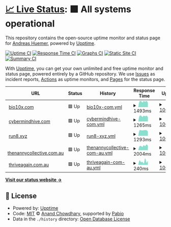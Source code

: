 # [📈 Live Status](https://cybermindhive.github.io/upptime): <!--live status--> **🟩 All systems operational**

This repository contains the open-source uptime monitor and status page for [Andreas Huemer](https://cybermindhive.github.io/upptime), powered by [Upptime](https://github.com/upptime/upptime).

[![Uptime CI](https://github.com/cybermindhive/upptime/workflows/Uptime%20CI/badge.svg)](https://github.com/cybermindhive/upptime/actions?query=workflow%3A%22Uptime+CI%22)
[![Response Time CI](https://github.com/cybermindhive/upptime/workflows/Response%20Time%20CI/badge.svg)](https://github.com/cybermindhive/upptime/actions?query=workflow%3A%22Response+Time+CI%22)
[![Graphs CI](https://github.com/cybermindhive/upptime/workflows/Graphs%20CI/badge.svg)](https://github.com/cybermindhive/upptime/actions?query=workflow%3A%22Graphs+CI%22)
[![Static Site CI](https://github.com/cybermindhive/upptime/workflows/Static%20Site%20CI/badge.svg)](https://github.com/cybermindhive/upptime/actions?query=workflow%3A%22Static+Site+CI%22)
[![Summary CI](https://github.com/cybermindhive/upptime/workflows/Summary%20CI/badge.svg)](https://github.com/cybermindhive/upptime/actions?query=workflow%3A%22Summary+CI%22)

With [Upptime](https://upptime.js.org), you can get your own unlimited and free uptime monitor and status page, powered entirely by a GitHub repository. We use [Issues](https://github.com/cybermindhive/upptime/issues) as incident reports, [Actions](https://github.com/cybermindhive/upptime/actions) as uptime monitors, and [Pages](https://cybermindhive.github.io/upptime) for the status page.

<!--start: status pages-->
<!-- This summary is generated by Upptime (https://github.com/upptime/upptime) -->
<!-- Do not edit this manually, your changes will be overwritten -->
<!-- prettier-ignore -->
| URL | Status | History | Response Time | Uptime |
| --- | ------ | ------- | ------------- | ------ |
| <img alt="" src="https://icons.duckduckgo.com/ip3/bio10x.com.ico" height="13"> [bio10x.com](https://bio10x.com/) | 🟩 Up | [bio10x-com.yml](https://github.com/cybermindhive/upptime/commits/HEAD/history/bio10x-com.yml) | <details><summary><img alt="Response time graph" src="./graphs/bio10x-com/response-time-week.png" height="20"> 1493ms</summary><br><a href="https://cybermindhive.github.io/upptime/history/bio10x-com"><img alt="Response time 1545" src="https://img.shields.io/endpoint?url=https%3A%2F%2Fraw.githubusercontent.com%2Fcybermindhive%2Fupptime%2FHEAD%2Fapi%2Fbio10x-com%2Fresponse-time.json"></a><br><a href="https://cybermindhive.github.io/upptime/history/bio10x-com"><img alt="24-hour response time 1279" src="https://img.shields.io/endpoint?url=https%3A%2F%2Fraw.githubusercontent.com%2Fcybermindhive%2Fupptime%2FHEAD%2Fapi%2Fbio10x-com%2Fresponse-time-day.json"></a><br><a href="https://cybermindhive.github.io/upptime/history/bio10x-com"><img alt="7-day response time 1493" src="https://img.shields.io/endpoint?url=https%3A%2F%2Fraw.githubusercontent.com%2Fcybermindhive%2Fupptime%2FHEAD%2Fapi%2Fbio10x-com%2Fresponse-time-week.json"></a><br><a href="https://cybermindhive.github.io/upptime/history/bio10x-com"><img alt="30-day response time 1524" src="https://img.shields.io/endpoint?url=https%3A%2F%2Fraw.githubusercontent.com%2Fcybermindhive%2Fupptime%2FHEAD%2Fapi%2Fbio10x-com%2Fresponse-time-month.json"></a><br><a href="https://cybermindhive.github.io/upptime/history/bio10x-com"><img alt="1-year response time 1545" src="https://img.shields.io/endpoint?url=https%3A%2F%2Fraw.githubusercontent.com%2Fcybermindhive%2Fupptime%2FHEAD%2Fapi%2Fbio10x-com%2Fresponse-time-year.json"></a></details> | <details><summary><a href="https://cybermindhive.github.io/upptime/history/bio10x-com">100.00%</a></summary><a href="https://cybermindhive.github.io/upptime/history/bio10x-com"><img alt="All-time uptime 100.00%" src="https://img.shields.io/endpoint?url=https%3A%2F%2Fraw.githubusercontent.com%2Fcybermindhive%2Fupptime%2FHEAD%2Fapi%2Fbio10x-com%2Fuptime.json"></a><br><a href="https://cybermindhive.github.io/upptime/history/bio10x-com"><img alt="24-hour uptime 100.00%" src="https://img.shields.io/endpoint?url=https%3A%2F%2Fraw.githubusercontent.com%2Fcybermindhive%2Fupptime%2FHEAD%2Fapi%2Fbio10x-com%2Fuptime-day.json"></a><br><a href="https://cybermindhive.github.io/upptime/history/bio10x-com"><img alt="7-day uptime 100.00%" src="https://img.shields.io/endpoint?url=https%3A%2F%2Fraw.githubusercontent.com%2Fcybermindhive%2Fupptime%2FHEAD%2Fapi%2Fbio10x-com%2Fuptime-week.json"></a><br><a href="https://cybermindhive.github.io/upptime/history/bio10x-com"><img alt="30-day uptime 100.00%" src="https://img.shields.io/endpoint?url=https%3A%2F%2Fraw.githubusercontent.com%2Fcybermindhive%2Fupptime%2FHEAD%2Fapi%2Fbio10x-com%2Fuptime-month.json"></a><br><a href="https://cybermindhive.github.io/upptime/history/bio10x-com"><img alt="1-year uptime 100.00%" src="https://img.shields.io/endpoint?url=https%3A%2F%2Fraw.githubusercontent.com%2Fcybermindhive%2Fupptime%2FHEAD%2Fapi%2Fbio10x-com%2Fuptime-year.json"></a></details>
| <img alt="" src="https://icons.duckduckgo.com/ip3/cybermindhive.com.ico" height="13"> [cybermindhive.com](https://cybermindhive.com/) | 🟩 Up | [cybermindhive-com.yml](https://github.com/cybermindhive/upptime/commits/HEAD/history/cybermindhive-com.yml) | <details><summary><img alt="Response time graph" src="./graphs/cybermindhive-com/response-time-week.png" height="20"> 1265ms</summary><br><a href="https://cybermindhive.github.io/upptime/history/cybermindhive-com"><img alt="Response time 1311" src="https://img.shields.io/endpoint?url=https%3A%2F%2Fraw.githubusercontent.com%2Fcybermindhive%2Fupptime%2FHEAD%2Fapi%2Fcybermindhive-com%2Fresponse-time.json"></a><br><a href="https://cybermindhive.github.io/upptime/history/cybermindhive-com"><img alt="24-hour response time 1077" src="https://img.shields.io/endpoint?url=https%3A%2F%2Fraw.githubusercontent.com%2Fcybermindhive%2Fupptime%2FHEAD%2Fapi%2Fcybermindhive-com%2Fresponse-time-day.json"></a><br><a href="https://cybermindhive.github.io/upptime/history/cybermindhive-com"><img alt="7-day response time 1265" src="https://img.shields.io/endpoint?url=https%3A%2F%2Fraw.githubusercontent.com%2Fcybermindhive%2Fupptime%2FHEAD%2Fapi%2Fcybermindhive-com%2Fresponse-time-week.json"></a><br><a href="https://cybermindhive.github.io/upptime/history/cybermindhive-com"><img alt="30-day response time 1306" src="https://img.shields.io/endpoint?url=https%3A%2F%2Fraw.githubusercontent.com%2Fcybermindhive%2Fupptime%2FHEAD%2Fapi%2Fcybermindhive-com%2Fresponse-time-month.json"></a><br><a href="https://cybermindhive.github.io/upptime/history/cybermindhive-com"><img alt="1-year response time 1311" src="https://img.shields.io/endpoint?url=https%3A%2F%2Fraw.githubusercontent.com%2Fcybermindhive%2Fupptime%2FHEAD%2Fapi%2Fcybermindhive-com%2Fresponse-time-year.json"></a></details> | <details><summary><a href="https://cybermindhive.github.io/upptime/history/cybermindhive-com">100.00%</a></summary><a href="https://cybermindhive.github.io/upptime/history/cybermindhive-com"><img alt="All-time uptime 100.00%" src="https://img.shields.io/endpoint?url=https%3A%2F%2Fraw.githubusercontent.com%2Fcybermindhive%2Fupptime%2FHEAD%2Fapi%2Fcybermindhive-com%2Fuptime.json"></a><br><a href="https://cybermindhive.github.io/upptime/history/cybermindhive-com"><img alt="24-hour uptime 100.00%" src="https://img.shields.io/endpoint?url=https%3A%2F%2Fraw.githubusercontent.com%2Fcybermindhive%2Fupptime%2FHEAD%2Fapi%2Fcybermindhive-com%2Fuptime-day.json"></a><br><a href="https://cybermindhive.github.io/upptime/history/cybermindhive-com"><img alt="7-day uptime 100.00%" src="https://img.shields.io/endpoint?url=https%3A%2F%2Fraw.githubusercontent.com%2Fcybermindhive%2Fupptime%2FHEAD%2Fapi%2Fcybermindhive-com%2Fuptime-week.json"></a><br><a href="https://cybermindhive.github.io/upptime/history/cybermindhive-com"><img alt="30-day uptime 100.00%" src="https://img.shields.io/endpoint?url=https%3A%2F%2Fraw.githubusercontent.com%2Fcybermindhive%2Fupptime%2FHEAD%2Fapi%2Fcybermindhive-com%2Fuptime-month.json"></a><br><a href="https://cybermindhive.github.io/upptime/history/cybermindhive-com"><img alt="1-year uptime 100.00%" src="https://img.shields.io/endpoint?url=https%3A%2F%2Fraw.githubusercontent.com%2Fcybermindhive%2Fupptime%2FHEAD%2Fapi%2Fcybermindhive-com%2Fuptime-year.json"></a></details>
| <img alt="" src="https://icons.duckduckgo.com/ip3/run8.xyz.ico" height="13"> [run8.xyz](https://run8.xyz/) | 🟩 Up | [run8-xyz.yml](https://github.com/cybermindhive/upptime/commits/HEAD/history/run8-xyz.yml) | <details><summary><img alt="Response time graph" src="./graphs/run8-xyz/response-time-week.png" height="20"> 1293ms</summary><br><a href="https://cybermindhive.github.io/upptime/history/run8-xyz"><img alt="Response time 1302" src="https://img.shields.io/endpoint?url=https%3A%2F%2Fraw.githubusercontent.com%2Fcybermindhive%2Fupptime%2FHEAD%2Fapi%2Frun8-xyz%2Fresponse-time.json"></a><br><a href="https://cybermindhive.github.io/upptime/history/run8-xyz"><img alt="24-hour response time 1049" src="https://img.shields.io/endpoint?url=https%3A%2F%2Fraw.githubusercontent.com%2Fcybermindhive%2Fupptime%2FHEAD%2Fapi%2Frun8-xyz%2Fresponse-time-day.json"></a><br><a href="https://cybermindhive.github.io/upptime/history/run8-xyz"><img alt="7-day response time 1293" src="https://img.shields.io/endpoint?url=https%3A%2F%2Fraw.githubusercontent.com%2Fcybermindhive%2Fupptime%2FHEAD%2Fapi%2Frun8-xyz%2Fresponse-time-week.json"></a><br><a href="https://cybermindhive.github.io/upptime/history/run8-xyz"><img alt="30-day response time 1341" src="https://img.shields.io/endpoint?url=https%3A%2F%2Fraw.githubusercontent.com%2Fcybermindhive%2Fupptime%2FHEAD%2Fapi%2Frun8-xyz%2Fresponse-time-month.json"></a><br><a href="https://cybermindhive.github.io/upptime/history/run8-xyz"><img alt="1-year response time 1302" src="https://img.shields.io/endpoint?url=https%3A%2F%2Fraw.githubusercontent.com%2Fcybermindhive%2Fupptime%2FHEAD%2Fapi%2Frun8-xyz%2Fresponse-time-year.json"></a></details> | <details><summary><a href="https://cybermindhive.github.io/upptime/history/run8-xyz">100.00%</a></summary><a href="https://cybermindhive.github.io/upptime/history/run8-xyz"><img alt="All-time uptime 100.00%" src="https://img.shields.io/endpoint?url=https%3A%2F%2Fraw.githubusercontent.com%2Fcybermindhive%2Fupptime%2FHEAD%2Fapi%2Frun8-xyz%2Fuptime.json"></a><br><a href="https://cybermindhive.github.io/upptime/history/run8-xyz"><img alt="24-hour uptime 100.00%" src="https://img.shields.io/endpoint?url=https%3A%2F%2Fraw.githubusercontent.com%2Fcybermindhive%2Fupptime%2FHEAD%2Fapi%2Frun8-xyz%2Fuptime-day.json"></a><br><a href="https://cybermindhive.github.io/upptime/history/run8-xyz"><img alt="7-day uptime 100.00%" src="https://img.shields.io/endpoint?url=https%3A%2F%2Fraw.githubusercontent.com%2Fcybermindhive%2Fupptime%2FHEAD%2Fapi%2Frun8-xyz%2Fuptime-week.json"></a><br><a href="https://cybermindhive.github.io/upptime/history/run8-xyz"><img alt="30-day uptime 100.00%" src="https://img.shields.io/endpoint?url=https%3A%2F%2Fraw.githubusercontent.com%2Fcybermindhive%2Fupptime%2FHEAD%2Fapi%2Frun8-xyz%2Fuptime-month.json"></a><br><a href="https://cybermindhive.github.io/upptime/history/run8-xyz"><img alt="1-year uptime 100.00%" src="https://img.shields.io/endpoint?url=https%3A%2F%2Fraw.githubusercontent.com%2Fcybermindhive%2Fupptime%2FHEAD%2Fapi%2Frun8-xyz%2Fuptime-year.json"></a></details>
| <img alt="" src="https://icons.duckduckgo.com/ip3/thenannycollective.com.au.ico" height="13"> [thenannycollective.com.au](https://thenannycollective.com.au/) | 🟩 Up | [thenannycollective-com-au.yml](https://github.com/cybermindhive/upptime/commits/HEAD/history/thenannycollective-com-au.yml) | <details><summary><img alt="Response time graph" src="./graphs/thenannycollective-com-au/response-time-week.png" height="20"> 2004ms</summary><br><a href="https://cybermindhive.github.io/upptime/history/thenannycollective-com-au"><img alt="Response time 2053" src="https://img.shields.io/endpoint?url=https%3A%2F%2Fraw.githubusercontent.com%2Fcybermindhive%2Fupptime%2FHEAD%2Fapi%2Fthenannycollective-com-au%2Fresponse-time.json"></a><br><a href="https://cybermindhive.github.io/upptime/history/thenannycollective-com-au"><img alt="24-hour response time 1819" src="https://img.shields.io/endpoint?url=https%3A%2F%2Fraw.githubusercontent.com%2Fcybermindhive%2Fupptime%2FHEAD%2Fapi%2Fthenannycollective-com-au%2Fresponse-time-day.json"></a><br><a href="https://cybermindhive.github.io/upptime/history/thenannycollective-com-au"><img alt="7-day response time 2004" src="https://img.shields.io/endpoint?url=https%3A%2F%2Fraw.githubusercontent.com%2Fcybermindhive%2Fupptime%2FHEAD%2Fapi%2Fthenannycollective-com-au%2Fresponse-time-week.json"></a><br><a href="https://cybermindhive.github.io/upptime/history/thenannycollective-com-au"><img alt="30-day response time 2062" src="https://img.shields.io/endpoint?url=https%3A%2F%2Fraw.githubusercontent.com%2Fcybermindhive%2Fupptime%2FHEAD%2Fapi%2Fthenannycollective-com-au%2Fresponse-time-month.json"></a><br><a href="https://cybermindhive.github.io/upptime/history/thenannycollective-com-au"><img alt="1-year response time 2053" src="https://img.shields.io/endpoint?url=https%3A%2F%2Fraw.githubusercontent.com%2Fcybermindhive%2Fupptime%2FHEAD%2Fapi%2Fthenannycollective-com-au%2Fresponse-time-year.json"></a></details> | <details><summary><a href="https://cybermindhive.github.io/upptime/history/thenannycollective-com-au">100.00%</a></summary><a href="https://cybermindhive.github.io/upptime/history/thenannycollective-com-au"><img alt="All-time uptime 94.41%" src="https://img.shields.io/endpoint?url=https%3A%2F%2Fraw.githubusercontent.com%2Fcybermindhive%2Fupptime%2FHEAD%2Fapi%2Fthenannycollective-com-au%2Fuptime.json"></a><br><a href="https://cybermindhive.github.io/upptime/history/thenannycollective-com-au"><img alt="24-hour uptime 100.00%" src="https://img.shields.io/endpoint?url=https%3A%2F%2Fraw.githubusercontent.com%2Fcybermindhive%2Fupptime%2FHEAD%2Fapi%2Fthenannycollective-com-au%2Fuptime-day.json"></a><br><a href="https://cybermindhive.github.io/upptime/history/thenannycollective-com-au"><img alt="7-day uptime 100.00%" src="https://img.shields.io/endpoint?url=https%3A%2F%2Fraw.githubusercontent.com%2Fcybermindhive%2Fupptime%2FHEAD%2Fapi%2Fthenannycollective-com-au%2Fuptime-week.json"></a><br><a href="https://cybermindhive.github.io/upptime/history/thenannycollective-com-au"><img alt="30-day uptime 100.00%" src="https://img.shields.io/endpoint?url=https%3A%2F%2Fraw.githubusercontent.com%2Fcybermindhive%2Fupptime%2FHEAD%2Fapi%2Fthenannycollective-com-au%2Fuptime-month.json"></a><br><a href="https://cybermindhive.github.io/upptime/history/thenannycollective-com-au"><img alt="1-year uptime 94.41%" src="https://img.shields.io/endpoint?url=https%3A%2F%2Fraw.githubusercontent.com%2Fcybermindhive%2Fupptime%2FHEAD%2Fapi%2Fthenannycollective-com-au%2Fuptime-year.json"></a></details>
| <img alt="" src="https://icons.duckduckgo.com/ip3/www.thriveagain.com.au.ico" height="13"> [thriveagain.com.au](https://www.thriveagain.com.au/) | 🟩 Up | [thriveagain-com-au.yml](https://github.com/cybermindhive/upptime/commits/HEAD/history/thriveagain-com-au.yml) | <details><summary><img alt="Response time graph" src="./graphs/thriveagain-com-au/response-time-week.png" height="20"> 240ms</summary><br><a href="https://cybermindhive.github.io/upptime/history/thriveagain-com-au"><img alt="Response time 614" src="https://img.shields.io/endpoint?url=https%3A%2F%2Fraw.githubusercontent.com%2Fcybermindhive%2Fupptime%2FHEAD%2Fapi%2Fthriveagain-com-au%2Fresponse-time.json"></a><br><a href="https://cybermindhive.github.io/upptime/history/thriveagain-com-au"><img alt="24-hour response time 196" src="https://img.shields.io/endpoint?url=https%3A%2F%2Fraw.githubusercontent.com%2Fcybermindhive%2Fupptime%2FHEAD%2Fapi%2Fthriveagain-com-au%2Fresponse-time-day.json"></a><br><a href="https://cybermindhive.github.io/upptime/history/thriveagain-com-au"><img alt="7-day response time 240" src="https://img.shields.io/endpoint?url=https%3A%2F%2Fraw.githubusercontent.com%2Fcybermindhive%2Fupptime%2FHEAD%2Fapi%2Fthriveagain-com-au%2Fresponse-time-week.json"></a><br><a href="https://cybermindhive.github.io/upptime/history/thriveagain-com-au"><img alt="30-day response time 638" src="https://img.shields.io/endpoint?url=https%3A%2F%2Fraw.githubusercontent.com%2Fcybermindhive%2Fupptime%2FHEAD%2Fapi%2Fthriveagain-com-au%2Fresponse-time-month.json"></a><br><a href="https://cybermindhive.github.io/upptime/history/thriveagain-com-au"><img alt="1-year response time 614" src="https://img.shields.io/endpoint?url=https%3A%2F%2Fraw.githubusercontent.com%2Fcybermindhive%2Fupptime%2FHEAD%2Fapi%2Fthriveagain-com-au%2Fresponse-time-year.json"></a></details> | <details><summary><a href="https://cybermindhive.github.io/upptime/history/thriveagain-com-au">100.00%</a></summary><a href="https://cybermindhive.github.io/upptime/history/thriveagain-com-au"><img alt="All-time uptime 99.99%" src="https://img.shields.io/endpoint?url=https%3A%2F%2Fraw.githubusercontent.com%2Fcybermindhive%2Fupptime%2FHEAD%2Fapi%2Fthriveagain-com-au%2Fuptime.json"></a><br><a href="https://cybermindhive.github.io/upptime/history/thriveagain-com-au"><img alt="24-hour uptime 100.00%" src="https://img.shields.io/endpoint?url=https%3A%2F%2Fraw.githubusercontent.com%2Fcybermindhive%2Fupptime%2FHEAD%2Fapi%2Fthriveagain-com-au%2Fuptime-day.json"></a><br><a href="https://cybermindhive.github.io/upptime/history/thriveagain-com-au"><img alt="7-day uptime 100.00%" src="https://img.shields.io/endpoint?url=https%3A%2F%2Fraw.githubusercontent.com%2Fcybermindhive%2Fupptime%2FHEAD%2Fapi%2Fthriveagain-com-au%2Fuptime-week.json"></a><br><a href="https://cybermindhive.github.io/upptime/history/thriveagain-com-au"><img alt="30-day uptime 100.00%" src="https://img.shields.io/endpoint?url=https%3A%2F%2Fraw.githubusercontent.com%2Fcybermindhive%2Fupptime%2FHEAD%2Fapi%2Fthriveagain-com-au%2Fuptime-month.json"></a><br><a href="https://cybermindhive.github.io/upptime/history/thriveagain-com-au"><img alt="1-year uptime 99.99%" src="https://img.shields.io/endpoint?url=https%3A%2F%2Fraw.githubusercontent.com%2Fcybermindhive%2Fupptime%2FHEAD%2Fapi%2Fthriveagain-com-au%2Fuptime-year.json"></a></details>

<!--end: status pages-->

[**Visit our status website →**](https://cybermindhive.github.io/upptime)

## 📄 License

- Powered by: [Upptime](https://github.com/upptime/upptime)
- Code: [MIT](./LICENSE) © [Anand Chowdhary](https://anandchowdhary.com), supported by [Pabio](https://pabio.com)
- Data in the `./history` directory: [Open Database License](https://opendatacommons.org/licenses/odbl/1-0/)
